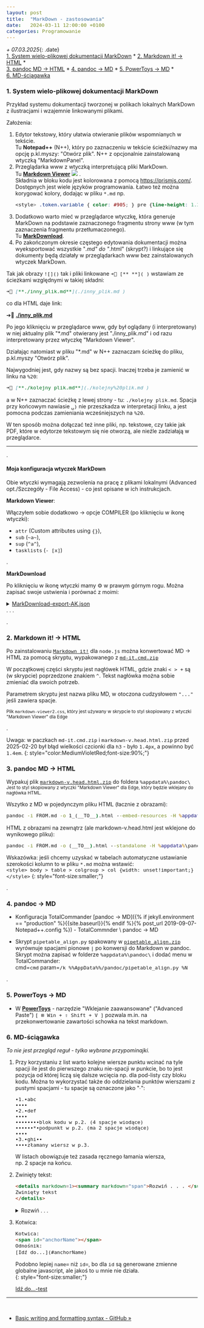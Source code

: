 ```yaml
---
layout: post
title:  "MarkDown - zastosowania"
date:   2024-03-11 12:00:00 +0100
categories: Programowanie
---
```


_+ 07.03.2025_{: .date}  
[1. System wielo-plikowej dokumentacji MarkDown]({{site.url}}{{site.baseurl}}{{page.url}}#1system-wielo-plikowej-dokumentacji-markdown) * 
[2. Markdown it! -> HTML]({{site.url}}{{site.baseurl}}{{page.url}}#2markdown-it---html) *  
[3. pandoc MD -> HTML]({{site.url}}{{site.baseurl}}{{page.url}}#3pandoc-md---html) * 
[4. pandoc -> MD]({{site.url}}{{site.baseurl}}{{page.url}}#4pandoc---md) * 
[5. PowerToys -> MD]({{site.url}}{{site.baseurl}}{{page.url}}#5powertoys---md) *  
[6. MD-ściągawka]({{site.url}}{{site.baseurl}}{{page.url}}#6md-ściągawka) 

<style>.date{font-size: smaller;color:#828282;}</style>

### 1. System wielo-plikowej dokumentacji MarkDown 

Przykład systemu dokumentacji tworzonej w polikach lokalnych MarkDown z ilustracjami i wzajemnie linkowanymi plikami.

Założenia:
1. Edytor tekstowy, który ułatwia otwieranie plików wspomnianych w tekście.  
   Tu **Notepad++** (N++), który po zaznaczeniu w tekście ścieżki/nazwy  ma opcję p.kl.myszy: "Otwórz plik". N++ z opcjonalnie zainstalowaną wtyczką "MarkdownPanel".
2. Przeglądarka www z wtyczką interpretującą pliki MarkDown.  
   Tu [**Markdown Viewer**](https://github.com/simov/markdown-viewer) ![](https://raw.githubusercontent.com/simov/markdown-viewer/refs/heads/main/icons/default/19x19.png) .  
   Składnia w bloku kodu jest kolorowana z pomocą <https://prismjs.com/>. Dostępnych jest wiele języków programowania. Łatwo też można korygować kolory, dodając  w pliku `*.md` np. 
   ```css
   <style> .token.variable { color: #905; } pre {line-height: 1.2 !important;} </style>
   ```
3. Dodatkowo warto mieć w przeglądarce wtyczkę, która generuje MarkDown na podstawie zaznaczonego fragmentu strony www (w tym zaznaczenia fragmentu przetłumaczonego).  
   Tu [**MarkDownload**](https://github.com/deathau/markdownload).
4. Po zakończonym okresie częstego edytowania dokumentacji można wyeksportować wszystkie "*.md" do "*.html" (skrypt?) i linkujące się dokumenty będą działały w przeglądarkach www bez zainstalowanych wtyczek MarkDown.

Tak jak obrazy `![]()` tak i pliki linkowane `➔📎 [** **]( )` wstawiam ze ścieżkami względnymi w takiej składni:

```md
➔📎 [**./inny_plik.md**](./inny_plik.md ) 
```
co dla HTML daje link:

➔📎 [**./inny_plik.md**](./inny_plik.md ) 

Po jego kliknięciu w przeglądarce www, gdy był oglądany (i interpretowany) w niej aktualny plik "*.md" otwierany jest "./inny_plik.md" i od razu interpretowany przez wtyczkę "Markdown Viewer".

Działając natomiast w pliku "*.md" w N++ zaznaczam ścieżkę do pliku, p.kl.myszy "Otwórz plik".

Najwygodniej jest, gdy nazwy są bez spacji. Inaczej trzeba je zamienić w linku na `%20`:  
```md
➔📎 [**./kolejny plik.md**](./kolejny%20plik.md )
```
a w N++ zaznaczać ścieżkę z lewej strony - tu: `./kolejny plik.md`. Spacja przy końcowym nawiasie `␣)` nie przeszkadza w interpretacji linku, a jest pomocna podczas zamieniania wcześniejszych na `%20`.

W ten sposób można dołączać też inne pliki, np. tekstowe, czy takie jak PDF, które w edytorze tekstowym się nie otworzą, ale nieźle zadziałają w przeglądarce.

----
.

#### Moja konfiguracja wtyczek MarkDown

Obie wtyczki wymagają zezwolenia na pracę z plikami lokalnymi (Advanced opt./Szczegóły - File Access) - co jest opisane w ich instrukcjach.

**Markdown Viewer**:

Włączyłem sobie dodatkowo -> opcje COMPILER (po kliknięciu w ikonę wtyczki): 
* `attr` (Custom attributes using `{}`), 
* `sub` (`~a~`), 
* `sup` (`^a^`), 
* `tasklists` (`- [x]`)

.

**MarkDownload**

Po kliknięciu w ikonę wtyczki mamy ⚙️ w prawym górnym rogu. Można zapisać swoje ustwienia i porównać z moimi:

<details markdown=1><summary markdown="span"><u>MarkDownload-export-AK.json</u><br> . . .</summary>

```json
{
  "headingStyle": "atx",
  "hr": "---",
  "bulletListMarker": "*",
  "codeBlockStyle": "fenced",
  "fence": "```",
  "emDelimiter": "_",
  "strongDelimiter": "**",
  "linkStyle": "inlined",
  "linkReferenceStyle": "full",
  "imageStyle": "markdown",
  "imageRefStyle": "inlined",
  "frontmatter": "---\ncreated: {date:YYYY-MM-DD HH:mm:ss} (UTC {date:Z})\ntags: [{keywords}]\nsource: {baseURI}\nauthor: {byline}\n---\n\n# {pageTitle}\n\n> ## Excerpt\n> {excerpt}\n\n---",
  "backmatter": "",
  "title": "{pageTitle}",
  "includeTemplate": false,
  "saveAs": true,
  "downloadImages": true,
  "imagePrefix": "img/",
  "mdClipsFolder": "MarkDownload/{pageTitle}",
  "disallowedChars": "[]#^",
  "downloadMode": "downloadsApi",
  "turndownEscape": true,
  "contextMenus": true,
  "obsidianIntegration": false,
  "obsidianVault": "",
  "obsidianFolder": ""
}
```

</details>

.

### 2. Markdown it! -> HTML

Po zainstalowaniu [`Markdown it!`](https://github.com/markdown-it/markdown-it) dla `node.js` można konwertować  MD -> HTML za pomocą skryptu, wypakowanego z 
[`md-it.cmd.zip`]({{site.baseurl}}/assets/files/md-it.cmd.zip)

W początkowej części skryptu jest nagłówek HTML, gdzie znaki `< > +` są (w skrypcie) poprzedzone znakiem `^`. Tekst nagłówka można sobie zmieniać dla swoich potrzeb.

Parametrem skryptu jest nazwa pliku MD, w otoczona cudzysłowem `"..."` jeśli zawiera spacje.

<small>Plik `markdown-viewer2.css`, który jest używany w skrypcie to styl skopiowany z wtyczki "Markdown Viewer" dla Edge</small>

.

Uwaga: w paczkach `md-it.cmd.zip` i `markdown-v.head.html.zip` przed 2025-02-20 był błąd wielkości czcionki dla `h3` - było `1.4px`, a powinno być `1.4em`. 
{: style="color:MediumVioletRed;font-size:90%;"}

### 3. pandoc MD -> HTML

Wypakuj plik 
[`markdown-v.head.html.zip`]({{site.baseurl}}/assets/files/markdown-v.head.html.zip)
do foldera `%appdata%\pandoc\`  
<small>Jest to styl skopiowany z wtyczki "Markdown Viewer" dla Edge, który będzie wklejany do nagłówka HTML.</small>

Wszytko z MD w pojedynczym pliku HTML (łacznie z obrazami):
```bat
pandoc -i FROM.md -o 1_(__TO__).html --embed-resources -H %appdata%\pandoc\markdown-v.head.html -M lang=pl
```

HTML z obrazami na zewnątrz (ale markdown-v.head.html jest wklejone do wynikowego pliku):
```bat
pandoc -i FROM.md -o (__TO__).html --standalone -H %appdata%\pandoc\markdown-v.head.html -M lang=pl
```

Wskazówka: jeśli chcemy uzyskać w tabelach automatyczne ustawianie szerokości kolumn to w pliku `*.md` można wstawić:  
`<style> body > table > colgroup > col {width: unset!important;}</style>`
{: style="font-size:smaller;"}


.



### 4. pandoc -> MD

* Konfiguracja TotalCommander [pandoc -> MD]({% if jekyll.environment == "production" %}{{site.baseurl}}{% endif %}{% post_url 2019-09-07-Notepad++.config %}) - TotalCommnder \ pandoc -> MD
  
* Skrypt `pipetable_align.py` spakowany w 
  [`pipetable_align.zip`]({{site.baseurl}}/assets/files/pipetable_align.zip)
  wyrównuje spacjami pionowe `|` po konwersji do Markdown w pandoc.  
  Skrypt można zapisać w folderze `%appdata%\pandoc\` i dodać menu w TotalCommander:  
  cmd=`cmd` param=`/k %%AppData%%/pandoc/pipetable_align.py %N`

.


### 5. PowerToys -> MD

* W [**PowerToys**](https://learn.microsoft.com/pl-pl/windows/powertoys/) - narzędzie "Wklejanie zaawansowane" ("Advanced Paste") `[ ⊞ Win + ⇧ Shift + V ]` pozwala m.in. na przekonwertowanie zawartości schowka na tekst markdown.


### 6. MD-ściągawka

_To nie jest przegląd reguł - tylko wybrane przypominajki._

 1. Przy korzystaniu z list warto kolejne wiersze punktu wcinać na tyle spacji ile jest do pierwszego znaku nie-spacji w punkcie, bo to jest pozycja od której liczą się dalsze wcięcia np. dla pod-listy czy bloku kodu. Można to wykorzystać także do oddzielania punktów wierszami z pustymi spacjami - tu spacje są oznaczone jako "∙":
    
        ∙1.∙abc
        ∙∙∙∙
        ∙2.∙def
        ∙∙∙∙
        ∙∙∙∙∙∙∙∙blok kodu w p.2. (4 spacje wiodące)
        ∙∙∙∙∙∙*∙podpunkt w p.2. (ma 2 spacje wiodące)
        ∙∙∙∙
        ∙3.∙ghi∙∙
        ∙∙∙∙złamany wiersz w p.3.
    
    W listach obowiązuje też zasada ręcznego łamania wiersza,  
    np. 2 spacje na końcu.
    
 2. Zwinięty tekst:
    
    ```html
    <details markdown=1><summary markdown="span">Rozwiń . . . </summary>
    Zwinięty tekst
    </details>
    ```
    
    <details markdown=1><summary markdown="span">Rozwiń . . . </summary>
    Zwinięty tekst
    </details>
    

 3. Kotwica:
    
    ```html
    Kotwica:
    <span id="anchorName"></span>
    Odnośnik:
    [Idź do...](#anchorName)
    ```
    <span id="anchorName">Podobno lepiej</span> `name=` niż `id=`, bo dla `id` są generowane zmienne globalne javascript, ale jakoś to u mnie nie działa.  
    {: style="font-size:smaller;"}

    [Idź do...-test](#anchorName)

----
 

* [Basic writing and formatting syntax - GitHub » ](https://docs.github.com/en/get-started/writing-on-github/getting-started-with-writing-and-formatting-on-github/basic-writing-and-formatting-syntax)
  

<style> code {font-size: 0.93em;}  div.zmniejsz code {font-size: 0.88em;}  
 ol li div.language-plaintext > div > pre {background: linear-gradient(to right, 
 transparent 0em, transparent 2.9em, aqua 2.9em, 
 transparent 3.2em) !important;}
</style>
